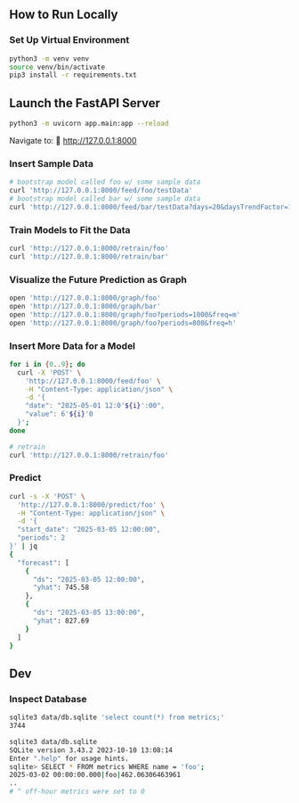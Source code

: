 ##  How to Run Locally

###  Set Up Virtual Environment

```bash
python3 -m venv venv
source venv/bin/activate
pip3 install -r requirements.txt
```

## Launch the FastAPI Server

```bash
python3 -m uvicorn app.main:app --reload
```

Navigate to:
📍 http://127.0.0.1:8000


### Insert Sample Data
```bash
# bootstrap model called foo w/ some sample data
curl 'http://127.0.0.1:8000/feed/foo/testData'
# bootstrap model called bar w/ some sample data
curl 'http://127.0.0.1:8000/feed/bar/testData?days=20&daysTrendFactor=1.2&offHoursFactor=.3&jitter=.1'
```

### Train Models to Fit the Data
```bash
curl 'http://127.0.0.1:8000/retrain/foo'
curl 'http://127.0.0.1:8000/retrain/bar'
```

### Visualize the Future Prediction as Graph
```bash
open 'http://127.0.0.1:8000/graph/foo'
open 'http://127.0.0.1:8000/graph/bar'
open 'http://127.0.0.1:8000/graph/foo?periods=1000&freq=m'
open 'http://127.0.0.1:8000/graph/foo?periods=800&freq=h'
```

### Insert More Data for a Model
```bash
for i in {0..9}; do
  curl -X 'POST' \
    'http://127.0.0.1:8000/feed/foo' \
    -H "Content-Type: application/json" \
    -d '{
    "date": "2025-05-01 12:0'${i}':00",
    "value": 6'${i}'0
  }';
done

# retrain
curl 'http://127.0.0.1:8000/retrain/foo'
```

### Predict
```bash
curl -s -X 'POST' \
  'http://127.0.0.1:8000/predict/foo' \
  -H "Content-Type: application/json" \
  -d '{
  "start_date": "2025-03-05 12:00:00",
  "periods": 2
}' | jq
{
  "forecast": [
    {
      "ds": "2025-03-05 12:00:00",
      "yhat": 745.58
    },
    {
      "ds": "2025-03-05 13:00:00",
      "yhat": 827.69
    }
  ]
}
```

## Dev

### Inspect Database

```bash
sqlite3 data/db.sqlite 'select count(*) from metrics;'
3744
```

```bash
sqlite3 data/db.sqlite
SQLite version 3.43.2 2023-10-10 13:08:14
Enter ".help" for usage hints.
sqlite> SELECT * FROM metrics WHERE name = 'foo';
2025-03-02 00:00:00.000|foo|462.06306463961
..
# ^ off-hour metrics were set to 0
```
